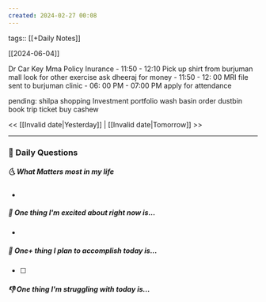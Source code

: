 ```yaml
---
created: 2024-02-27 00:08
---
```

tags:: [[+Daily Notes]]

[[2024-06-04]]

Dr
Car Key
Mma Policy Inurance - 11:50 - 12:10
Pick up shirt from burjuman mall
look for other exercise
ask dheeraj for money - 11:50 - 12: 00
MRI file sent to burjuman clinic - 06: 00 PM - 07:00 PM
apply for attendance

pending:
shilpa shopping
Investment portfolio
wash basin
order dustbin
book trip ticket
buy cashew




<< [[Invalid date|Yesterday]] | [[Invalid date|Tomorrow]] >>

---
### 📅 Daily Questions
##### 🌜 What Matters most in my life
- 

##### 🙌 One thing I'm excited about right now is...
- 

##### 🚀 One+ thing I plan to accomplish today is...
- [ ] 

##### 👎 One thing I'm struggling with today is...
